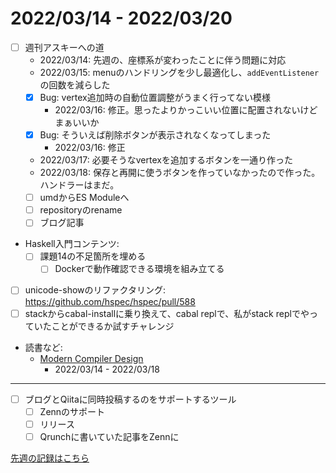 # 2022/03/14 - 2022/03/20

- [ ] 週刊アスキーへの道
    - 2022/03/14: 先週の、座標系が変わったことに伴う問題に対応
    - 2022/03/15: menuのハンドリングを少し最適化し、`addEventListener`の回数を減らした
    - [x] Bug: vertex追加時の自動位置調整がうまく行ってない模様
        - 2022/03/16: 修正。思ったよりかっこいい位置に配置されないけどまぁいいか
    - [x] Bug: そういえば削除ボタンが表示されなくなってしまった
        - 2022/03/16: 修正
    - 2022/03/17: 必要そうなvertexを追加するボタンを一通り作った
    - 2022/03/18: 保存と再開に使うボタンを作っていなかったので作った。ハンドラーはまだ。
    - [ ] umdからES Moduleへ
    - [ ] repositoryのrename
    - [ ] ブログ記事
- Haskell入門コンテンツ:
    - [ ] 課題14の不足箇所を埋める
        - [ ] Dockerで動作確認できる環境を組み立てる
- [ ] unicode-showのリファクタリング: <https://github.com/hspec/hspec/pull/588>
- [ ] stackからcabal-installに乗り換えて、cabal replで、私がstack replでやっていたことができるか試すチャレンジ
- 読書など:
    - [Modern Compiler Design](https://www.springer.com/jp/book/9781461446989)
        - 2022/03/14 - 2022/03/18

------

- [ ] ブログとQiitaに同時投稿するのをサポートするツール
    - [ ] Zennのサポート
    - [ ] リリース
    - [ ] Qrunchに書いていた記事をZennに

[先週の記録はこちら](https://github.com/igrep/daily-commits/blob/7b3d47e5be1b68610e07b362782b008990c28da0/yesterday.md)
